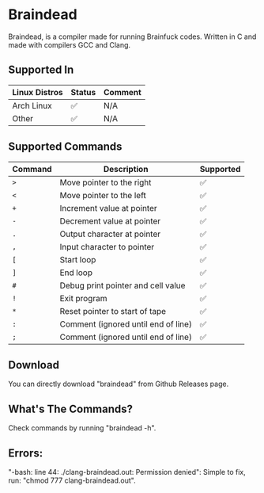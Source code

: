 # Braindead
Braindead, is a compiler made for running Brainfuck codes. Written in C and made with compilers GCC and Clang.

## Supported In

| Linux Distros | Status   | Comment |
|---------------|----------|---------|
| Arch Linux    | ✅       | N/A     |
| Other         | ✅       | N/A     |

## Supported Commands
| Command | Description                                | Supported |
|---------|--------------------------------------------|-----------|
| `>`     | Move pointer to the right                   | ✅        |
| `<`     | Move pointer to the left                    | ✅        |
| `+`     | Increment value at pointer                  | ✅        |
| `-`     | Decrement value at pointer                  | ✅        |
| `.`     | Output character at pointer                 | ✅        |
| `,`     | Input character to pointer                  | ✅        |
| `[`     | Start loop                                  | ✅        |
| `]`     | End loop                                    | ✅        |
| `#`     | Debug print pointer and cell value         | ✅        |
| `!`     | Exit program                                | ✅        |
| `*`     | Reset pointer to start of tape             | ✅        |
| `:`     | Comment (ignored until end of line)        | ✅        |
| `;`     | Comment (ignored until end of line)        | ✅        |

## Download
You can directly download "braindead" from Github Releases page.

## What's The Commands?
Check commands by running "braindead -h".

## Errors:
"-bash: line 44: ./clang-braindead.out: Permission denied": Simple to fix, run: "chmod 777 clang-braindead.out".
